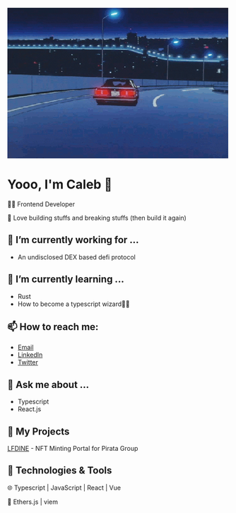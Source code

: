 ![on my way](https://github.com/k4l4p/k4l4p/blob/main/index.gif?raw=true)

# Yooo, I'm Caleb 👋

👨‍💻 Frontend Developer

🚀 Love building stuffs and breaking stuffs (then build it again)

## 🔭 I’m currently working for ...

- An undisclosed DEX based defi protocol

## 🌱 I’m currently learning ...

- Rust
- How to become a typescript wizard🧙‍♂️

## 📫 How to reach me:

- [Email](mailto:kalapwong@gmail.com)
- [LinkedIn](https://www.linkedin.com/in/caleb-wong-0a4326230/)
- [Twitter](https://twitter.com/k4l4p)

## 💬 Ask me about ...

- Typescript
- React.js

## 🚀 My Projects

[LFDINE](https://github.com/k4l4p/LF-dine-portal) - NFT Minting Portal for Pirata Group


## 🔧 Technologies & Tools

🌐 Typescript | JavaScript | React | Vue

🧰 Ethers.js | viem
